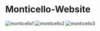 # Monticello-Website
![monticello1](https://user-images.githubusercontent.com/94639395/211224716-dba62a9e-c5c6-43fd-b7e6-03aba5ed2005.png)
![monticello2](https://user-images.githubusercontent.com/94639395/211224752-549682cc-9985-49ec-80a8-bd71b794c899.png)
![monticello3](https://user-images.githubusercontent.com/94639395/211224868-33d44442-9356-4395-93f8-a806b11b4971.png)
